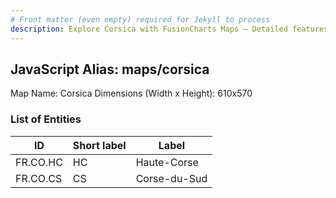 ```yaml
---
# Front matter (even empty) required for Jekyll to process
description: Explore Corsica with FusionCharts Maps – Detailed features for seamless integration. Try now & enhance your data visualization today! 
---
```


## JavaScript Alias: maps/corsica

Map Name: Corsica
Dimensions (Width x Height): 610x570





### List of Entities

ID | Short label | Label
---|---|---|
FR.CO.HC|HC|Haute-Corse
FR.CO.CS|CS|Corse-du-Sud